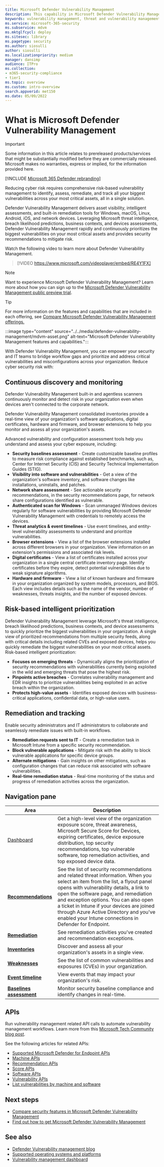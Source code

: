```yaml
---
title: Microsoft Defender Vulnerability Management
description: This capability in Microsoft Defender Vulnerability Management uses a game-changing risk-based approach to the discovery, prioritization, and remediation of endpoint vulnerabilities and misconfigurations.
keywords: vulnerability management, threat and vulnerability management, Microsoft Defender for Endpoint TVM, Microsoft Defender for Endpoint-TVM, vulnerability management, vulnerability assessment, threat and vulnerability scanning, secure configuration assessment, Microsoft Defender for Endpoint, Microsoft Defender Vulnerability Management, endpoint vulnerabilities, next generation
ms.service: microsoft-365-security
ms.subservice: mdvm
ms.mktglfcycl: deploy
ms.sitesec: library
ms.pagetype: security
ms.author: siosulli
author: siosulli
ms.localizationpriority: medium
manager: dansimp
audience: ITPro
ms.collection: 
- m365-security-compliance
- tier1
ms.topic: overview
ms.custom: intro-overview
search.appverid: met150
ms.date: 05/09/2022
---
```


# What is Microsoft Defender Vulnerability Management

> [!IMPORTANT]
> Some information in this article relates to prereleased products/services that might be substantially modified before they are commercially released. Microsoft makes no warranties, express or implied, for the information provided here.

[!INCLUDE [Microsoft 365 Defender rebranding](../../includes/microsoft-defender.md)]

Reducing cyber risk requires comprehensive risk-based vulnerability management to identify, assess, remediate, and track all your biggest vulnerabilities across your most critical assets, all in a single solution.

Defender Vulnerability Management delivers asset visibility, intelligent assessments, and built-in remediation tools for Windows, macOS, Linux, Android, iOS, and network devices. Leveraging Microsoft threat intelligence, breach likelihood predictions, business contexts, and devices assessments, Defender Vulnerability Management rapidly and continuously prioritizes the biggest vulnerabilities on your most critical assets and provides security recommendations to mitigate risk.

Watch the following video to learn more about Defender Vulnerability Management.

> [!VIDEO https://www.microsoft.com/videoplayer/embed/RE4Y1FX]

>[!Note]
> Want to experience Microsoft Defender Vulnerability Management? Learn more about how you can sign up to the [Microsoft Defender Vulnerability Management public preview trial](../defender-vulnerability-management/get-defender-vulnerability-management.md).

> [!TIP]
>For more information on the features and capabilities that are included in each offering, see [Compare Microsoft Defender Vulnerability Management offerings.](defender-vulnerability-management-capabilities.md)

:::image type="content" source="../../media/defender-vulnerability-management/mdvm-asset.png" alt-text="Microsoft Defender Vulnerability Management features and capabilities.":::

With Defender Vulnerability Management, you can empower your security and IT teams to bridge workflow gaps and prioritize and address critical vulnerabilities and misconfigurations across your organization. Reduce cyber security risk with:

## Continuous discovery and monitoring

Defender Vulnerability Management built-in and agentless scanners continuously monitor and detect risk in your organization even when devices aren't connected to the corporate network.

Defender Vulnerability Management consolidated inventories provide a real-time view of your organization's software applications, digital certificates, hardware and firmware, and browser extensions to help you monitor and assess all your organization's assets.

Advanced vulnerability and configuration assessment tools help you understand and assess your cyber exposure, including:

- **Security baselines assessment** - Create customizable baseline profiles to measure risk compliance against established benchmarks, such as, Center for Internet Security (CIS) and Security Technical Implementation Guides (STIG).
- **Visibility into software and vulnerabilities** - Get a view of the organization's software inventory, and software changes like installations, uninstalls, and patches.
- **Network share assessment** - See actionable security recommendations, in the security recommendations page, for network share configurations identified as vulnerable.
- **Authenticated scan for Windows** - Scan unmanaged Windows devices regularly for software vulnerabilities by providing Microsoft Defender Vulnerability Management with credentials to remotely access the devices.
- **Threat analytics & event timelines** - Use event timelines, and entity-level vulnerability assessments to understand and prioritize vulnerabilities.
- **Browser extensions** - View a list of the browser extensions installed across different browsers in your organization. View information on an extension's permissions and associated risk levels.
- **Digital certificates** - View a list of certificates installed across your organization in a single central certificate inventory page. Identify certificates before they expire, detect potential vulnerabilities due to weak signature algorithms.
- **Hardware and firmware** - View a list of known hardware and firmware in your organization organized by system models, processors, and BIOS. Each view includes details such as the name of the vendor, number of weaknesses, threats insights, and the number of exposed devices.

## Risk-based intelligent prioritization

Defender Vulnerability Management leverage Microsoft's threat intelligence, breach likelihood predictions, business contexts, and device assessments to quickly prioritize the biggest vulnerabilities in your organization. A single view of prioritized recommendations from multiple security feeds, along with critical details including related CVEs and exposed devices, helps you quickly remediate the biggest vulnerabilities on your most critical assets. Risk-based intelligent prioritization:

- **Focuses on emerging threats** - Dynamically aligns the prioritization of security recommendations with vulnerabilities currently being exploited in the wild and emerging threats that pose the highest risk.
- **Pinpoints active breaches** - Correlates vulnerability management and EDR insights to prioritize vulnerabilities being exploited in an active breach within the organization.
- **Protects high-value assets** - Identifies exposed devices with business-critical applications, confidential data, or high-value users.

## Remediation and tracking

Enable security administrators and IT administrators to collaborate and seamlessly remediate issues with built-in workflows.

- **Remediation requests sent to IT** - Create a remediation task in Microsoft Intune from a specific security recommendation.
- **Block vulnerable applications** -  Mitigate risk with the ability to block vulnerable applications for specific device groups.
- **Alternate mitigations** - Gain insights on other mitigations, such as configuration changes that can reduce risk associated with software vulnerabilities.
- **Real-time remediation status** - Real-time monitoring of the status and progress of remediation activities across the organization.

## Navigation pane

|Area|Description|
|---|---|
|[Dashboard](tvm-dashboard-insights.md)|Get a high-level view of the organization exposure score, threat awareness, Microsoft Secure Score for Devices, expiring certificates, device exposure distribution, top security recommendations, top vulnerable software, top remediation activities, and top exposed device data.|
|[**Recommendations**](tvm-security-recommendation.md)|See the list of security recommendations and related threat information. When you select an item from the list, a flyout panel opens with vulnerability details, a link to open the software page, and remediation and exception options. You can also open a ticket in Intune if your devices are joined through Azure Active Directory and you've enabled your Intune connections in Defender for Endpoint.|
|[**Remediation**](tvm-remediation.md)|See remediation activities you've created and recommendation exceptions.|
|[**Inventories**](tvm-software-inventory.md)|Discover and assess all your organization's assets in a single view.|
|[**Weaknesses**](tvm-weaknesses.md)|See the list of common vulnerabilities and exposures (CVEs) in your organization.|
|[**Event timeline**](threat-and-vuln-mgt-event-timeline.md)|View events that may impact your organization's risk.|
|[**Baselines assessment**](tvm-security-baselines.md)|Monitor security baseline compliance and identify changes in real-time.|

## APIs

Run vulnerability management related API calls to automate vulnerability management workflows. Learn more from this [Microsoft Tech Community blog post](https://techcommunity.microsoft.com/t5/microsoft-defender-atp/threat-amp-vulnerability-management-apis-are-now-generally/ba-p/1304615).

See the following articles for related APIs:

- [Supported Microsoft Defender for Endpoint APIs](../defender-endpoint/exposed-apis-list.md)
- [Machine APIs](../defender-endpoint/machine.md)
- [Recommendation APIs](../defender-endpoint/vulnerability.md)
- [Score APIs](../defender-endpoint/score.md)
- [Software APIs](../defender-endpoint/software.md)
- [Vulnerability APIs](../defender-endpoint/vulnerability.md)
- [List vulnerabilities by machine and software](../defender-endpoint/get-all-vulnerabilities-by-machines.md)

## Next steps

- [Compare security features in Microsoft Defender Vulnerability Management](defender-vulnerability-management-capabilities.md)
- [Find out how to get Microsoft Defender Vulnerability Management](get-defender-vulnerability-management.md)

## See also

- [Defender Vulnerability management blog](https://go.microsoft.com/fwlink/?linkid=2195501)
- [Supported operating systems and platforms](tvm-supported-os.md)
- [Vulnerability management dashboard](tvm-dashboard-insights.md)
